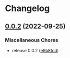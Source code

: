 # Changelog

## [0.0.2](https://github.com/ueokande/playwright-webextext/compare/v0.0.1...v0.0.2) (2022-09-25)


### Miscellaneous Chores

* release 0.0.2 ([e9b8fcd](https://github.com/ueokande/playwright-webextext/commit/e9b8fcde8ecf2798929ee231d7c526ba1dfa8935))
